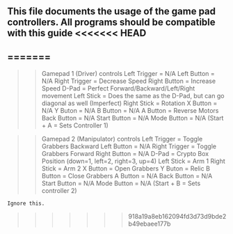 This file documents the usage of the game pad controllers.
All programs should be compatible with this guide
<<<<<<< HEAD
---------------------------------------------------------
=======
---------------------------------------------------------

>> Gamepad 1 (Driver) controls
    Left Trigger = N/A
    Left Button = N/A
    Right Trigger = Decrease Speed
    Right Button = Increase Speed
    D-Pad = Perfect Forward/Backward/Left/Right movement
    Left Stick = Does the same as the D-Pad, but can go diagonal as well (Imperfect)
    Right Stick = Rotation
    X Button = N/A
    Y Buton = N/A
    B Button = N/A
    A Button = Reverse Motors
    Back Button = N/A
    Start Button = N/A
    Mode Button = N/A
    (Start + A = Sets Controller 1)

 >> Gamepad 2 (Manipulator) controls
    Left Trigger = Toggle Grabbers Backward
    Left Button = N/A
    Right Trigger = Toggle Grabbers Forward
    Right Button = N/A
    D-Pad = Crypto Box Position (down=1, left=2, right=3, up=4)
    Left Stick = Arm 1
    Right Stick = Arm 2
    X Button = Open Grabbers
    Y Buton = Relic
    B Button = Close Grabbers
    A Button = N/A
    Back Button = N/A
    Start Button = N/A
    Mode Button = N/A
    (Start + B = Sets controller 2)

    Ignore this.
>>>>>>> 918a19a8eb162094fd3d73d9bde2b49ebaee177b
